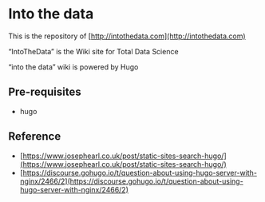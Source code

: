 # Into the data

This is the repository of [http://intothedata.com](http://intothedata.com)

“IntoTheData” is the Wiki site for Total Data Science

“into the data” wiki is powered by Hugo

## Pre-requisites

* hugo

## Reference

* [https://www.josephearl.co.uk/post/static-sites-search-hugo/](https://www.josephearl.co.uk/post/static-sites-search-hugo/)
* [https://discourse.gohugo.io/t/question-about-using-hugo-server-with-nginx/2466/2](https://discourse.gohugo.io/t/question-about-using-hugo-server-with-nginx/2466/2)
